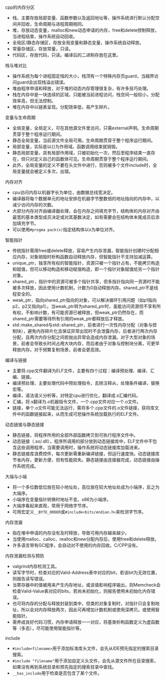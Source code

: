cpp的内存分区
- 栈，主要存放局部变量、函数参数以及返回地址等，操作系统进行默认分配空间并回收，生命周期与进程周期相同。
- 堆，存放动态变量，malloc和new动态申请的内存，free和delete控制释放，当进程结束，操作系统自动回收。
- 全局区/静态存储区，存放全局变量和静态变量，操作系统自动释放。
- 常量存储区，存放常量，只读。
- 代码区，存放代码，只读。编译后的二进制存放在这里。

栈与堆对比
- 操作系统为每个进程固定栈的大小，栈顶有一个特殊内存页guard，当越界访问guard会出现栈溢出错误。
- 堆由程序申请和释放，对于堆的动态内存管理很复杂，有许多技巧处理。
- 栈在内存中是一块连续的区域，只能被当前进程访问，栈空间一般较小，分配效率高，但无法控制。
- 堆在内存中以链表呈现。分配效率低，易产生碎片。

变量与生命周期
- 全局变量，全局定义，可在其他源文件里访问，只需external声明。生命周期贯穿于整个程序运行期间。
- 静态全局变量，当前源文件全局可用。生命周期贯穿于整个程序运行期间。
- 局部变量，实际是以{}为作用域。函数调用结束就销毁。
- 静态局部变量，具有局部作用域，只被初始化一次，然后至程序结束一直存在，但只对定义自己的函数体可见。生命周期贯穿于整个程序运行期间。
- 此外，全局变量的定义不要在头文件中进行，否则被多个文件include时，全局变量就会被定义多次，出错。

内存对齐
- cpu访问内存以机器字长为单位，由数据总线宽决定。
- 编译器将每个数据单元的地址安排在机器字节整数倍的地址指向的内存中，以减少访问内存的次数。
- 大部分内存对齐由编译器处理，会在内存之间填充字节，结构体的内存对齐由最宽的基本类型成员决定或对其基数决定，如有需要会在结构体末尾成员后添加填充字节。
- 可以使用```#progma pack(x)```指定结构体以x为单位对齐。

智能指针
- 传统指针需用free或delete释放，容易产生内存泄漏，智能指针创建时分配相应内存，对象销毁时析构函数自动释放内存，但智能指针不支持加减运算。
- unique_ptr，独享所有权的智能指针，资源只被一个指针占有，不能拷贝构造和赋值，但可以移动构造和移动赋值构造，即一个指针对象赋值给另一个指针对象。
- shared_ptr，指针中的资源可被多个指针共享，但多指针指向同一资源时不能被多次释放，因此使用计数机制，计数为0自动释放内存。shared_ptr不是线程安全的。
- weak_ptr，指向shared_ptr指向的对象，可以解决循环引用问题（如p1指向p2，p2又指向p1）。当weak_ptr转为shared_ptr时，虽能访问资源但不享有所有权，不影响计数，有可能资源已被释放，但weak_ptr仍然存在，而shared_ptr需要等待所有引用的weak_ptr都释放后才释放。
- std::make_shared与std::shared_ptr，前者进行一次性内存分配（对象与控制块），避免内存碎片化且保证异常出现时不会泄露内存，后者进行两次内存分配，且两次内存分配之间若抛出异常会造成内存泄漏。对于大型对象的场景，前者会导致长时间占用大块内存，而后者由于对象与控制块分离，可更早释放内存。对于频繁复制场景，前者会更高效。

编译与链接
- 主要将.cpp文件翻译为ELF文件，主要有四个过程：编译预处理、编译、汇编、链接。
- 编译预处理，主要处理代码中预处理指令，去除注释从，处理条件编译，替换宏等。
- 编译，语法语义分析等，对特定cpu进行优化，翻译成.s汇编代码。
- 汇编，将.s翻译为.o机器指令文件，一个.cpp文件对应一个.o文件。
- 链接，单个.o文件可能无法运行，需将多个.cpp文件的.o文件链接，获将库文件中的函数链接起来，从而生成可悲操作系统加载执行的ELF文件。

动态链接与静态链接
- 静态链接，将程序所用的全部外部函数拷贝到可执行程序文件中。
- 动态链接（.so/.dll），程序所调用的部分放到动态链接库中，ELF文件中不包含这些调用程序，当需要调用时，操作系统将动态链接库加载进来。
- 静态链接库浪费控件，每次更新需重新编译链接，但运行速度快。动态链接库节省内存，更新方便，但有性能损失。静态链接由连接器完成，动态链接由操作系统完成。

大端与小端
- 将一个多位数低位放在较小地址处，高位放在较大地址处成为小端序，反之为大端序。
- 小端序在变量指针转换时地址不变。x86为小端序。
- 大端序看起来直观，常用于网络字节序。
- 可用宏定义```__BYTE_ORDER```或```#include<bits/endian.h>```来检测字节序。

内存泄漏
- 指在堆中申请的内存没有及时释放，导致可用内存越来越少。
- 当使用malloc、calloc、realloc和new分配内存后，使用free和delete释放。
- 许多语言带有GC程序，会自动对不使用的内存回收。C/CPP没有。

内存泄漏检测与预防
- valgrind内存检测工具。
- 读写字节时，检查对应的Valid-Address表中对应的bit，若该bit为无效位置，则报告读写错误。
- 当寄存器中的值被用来产生内存地址，或该值影响程序输出，则Memcheck会检查Valid-Value表对应的bits，若尚未初始化，则报告使用未初始化内存错误。
- 也可将内存的分配与释放封装到类中，但类的对象复制时，对指针只会复制地址，所以会对内存释放两次，因此可再增加计数机制或使用深拷贝。或使用智能指针。
- 需养成良好代码习惯，内存申请释放一一对应，将基类析构函数定义为虚函数等（多态），尽可能使用智能指针等。

include
- ```#include<filename>```用于添加标准库头文件，会先从IDE预先指定的搜索目录搜索。
- ```#include "filename"```用于添加自定义头文件，会先从源文件所在目录搜索，如果没有再到系统目录和预先指定的搜索目录中查找。
- ```__has_include```用于检查是否包含了某个文件。









